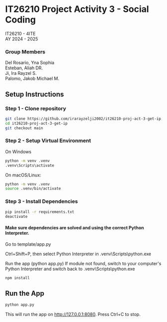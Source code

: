 # IT26210 Project Activity 3 - Social Coding

IT26210 - 4ITE\
AY 2024 - 2025

### Group Members

Del Rosario, Yna Sophia\
Esteban, Aliah DR.\
Ji, Ira Rayzel S.\
Palomo, Jakob Michael M.

## Setup Instructions

### Step 1 - Clone repository

```bash
git clone https://github.com/irarayzelji2002/it26210-proj-act-3-get-ip.git
cd it26210-proj-act-3-get-ip
git checkout main
```

### Step 2 - Setup Virtual Environment

On Windows

```bash
python -m venv .venv
.venv\Scripts\activate
```

On macOS/Linux:

```bash
python -m venv .venv
source .venv/bin/activate
```

### Step 3 - Install Dependencies

```bash
pip install -r requirements.txt
deactivate
```

#### Make sure dependencies are solved and using the correct Python Interpreter.

Go to template/app.py

Ctrl+Shift+P, then select Python Interpreter in .venv\Scripts\python.exe

Run the app (python app.py)
If module not found, switch to your computer's Python Interpreter and switch back to .venv\Scripts\python.exe

```bash
npm install
```

## Run the App

```bash
python app.py
```

This will run the app on http://127.0.0.1:8080. Press Ctrl+C to stop.
